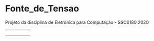 # Fonte_de_Tensao
Projeto da disciplina de Eletrônica para Computação - SSC0180 2020

|   |   |   |   |   |
|---|---|---|---|---|
|   |   |   |   |   |
|   |   |   |   |   |
|   |   |   |   |   |
